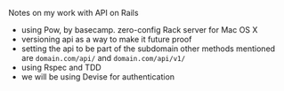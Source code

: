 Notes on my work with API on Rails

- using Pow, by basecamp. zero-config Rack server for Mac OS X
- versioning api as a way to make it future proof
- setting the api to be part of the subdomain
  other methods mentioned are `domain.com/api/` and `domain.com/api/v1/`
- using Rspec and TDD
- we will be using Devise for authentication
